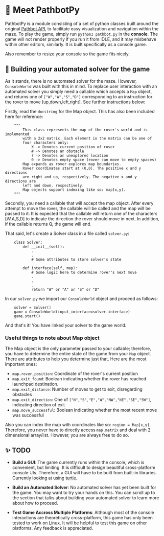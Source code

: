 # 👋 Meet PathbotPy

PathbotPy is a module consisting of a set of python classes built around the original [Pathbot API](https://github.com/Oracking/pathbot/blob/master/API.md), to facilitate easy visualization and navigation within the maze. To play the game, simply run `python3 pathbot.py` in the **console**. The game will not render properly if you run it from IDLE, and it may misbehave within other editors, similarly. It is built specifically as a console game.

Also remember to resize your console so the game fits nicely.

## 🤖 Building your automated solver for the game

As it stands, there is no automated solver for the maze. However, `ConsoleWorld` was built with this in mind. To replace user interaction with an automated solver you simply need a callable which accepts a `Map` object, and returns one of ``["W","A","S","D"]`` corresponding to an instruction for the rover to move [up,down,left,right]. See further instructions below:

Firstly, read the `docstring` for the Map object. This has also been included here for reference:

```
    """
        This class represents the map of the rover's world and is implemented
        with a 2x2 matrix. Each element in the matrix can be one of
        four characters only:
            X -> Denotes current position of rover
            # -> Denotes an obstacle
            ? -> Denotes an unexplored location
            0 -> Denotes empty space (rover can move to empty spaces)
        Map expands as rover explores map boundaries.
        Rover coordinates start at (0,0). The positive x and y directions
        are right and up, respectively. The negative x and y directions are
        left and down, respectively.
        Map objects support indexing like so: map[x,y].
    """
```

Secondly, you need a callable that will accept the map object. After every attempt to move the rover, the callable will be called and the map will be passed to it. It is expected that the callable will return one of the characters [W,A,S,D] to indicate the direction the rover should move in next. In addition, if the callable returns Q, the game will end.

That said, let's create a Solver class in  a file called `solver.py`:

```
    class Solver:
        def __init__(self):
            .
            .
            # Some attributes to store solver's state

        def interface(self, map):
            # Some logic here to determine rover's next move
            .
            .
            .
            return "W" or "A" or "S" or "D"
```

In our `solver.py` we import our `ConsoleWorld` object and proceed as follows:

```
    solver = Solver()
    game = ConsoleWorld(input_interface=solver.interface)
    game.start()
```

And that's it! You have linked your solver to the game world.

### Useful things to note about Map object
The Map object is the only parameter passed to your callable; therefore, you have to determine the entire state of the game from your `Map` object. There are attributes to help you determine just that. Here are the most important ones:

- `map.rover_position`: Coordinate of the rover's current position
- `map.exit_found`: Boolean indicating whether the rover has reached launchpad destination.
- `map.exit_distance`: Number of moves to get to exit, disregarding obstacles
- `map.exit_direction`: One of `["N","S","E","W","NW","NE","SE","SW"]`, indicating direction of exit
- `map.move_successful`: Boolean indicating whether the most recent move was successful

Also you can index the map with coordinates like so: `region = Map[x,y]`. Therefore, you never have to directly access `map.matrix` and deal with 2 dimensional array/list. However, you are always free to do so.

## ✨ TODO

- **Build a GUI**: The game currently runs within the console, which is convenient, but limiting. It is difficult to design beautiful cross-platform console UIs. Therefore, a GUI will have to be built from built-in libraries. Currently looking at using [turtle](https://docs.python.org/3.3/library/turtle.html?highlight=turtle).

- **Build an Automated Solver**: No automated solver has yet been built for the game. You may want to try your hands on this. You can scroll up to the section that talks about building your automated solver to learn more about how to proceed.

- **Test Game Accross Multiple Platforms**: Although most of the console interactions are theoretically cross-platform, this game has only been tested to work on Linux. It will be helpful to test this game on other platforms. Any feedback is appreciated.
